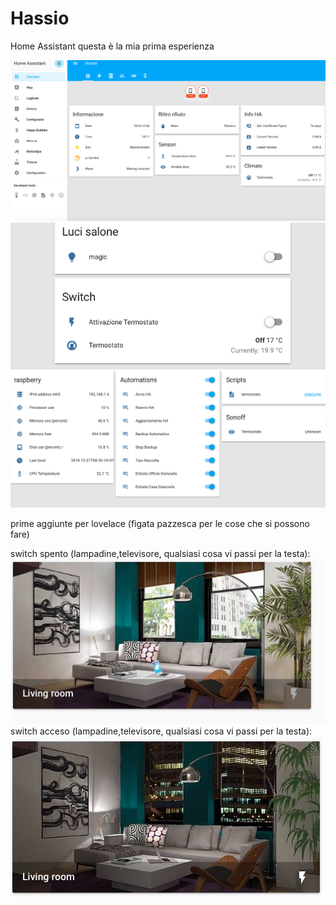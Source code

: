 # Hassio
Home Assistant
questa è la mia prima esperienza

![alt text](https://github.com/Giancky79/Hassio/blob/master/image/Schermata%202018-12-30%20alle%2014.17.05.png)
![alt text](https://github.com/Giancky79/Hassio/blob/master/image/Schermata%202018-12-30%20alle%2014.17.24.png)
![alt text](https://github.com/Giancky79/Hassio/blob/master/image/Schermata%202018-12-30%20alle%2014.17.44.png)

prime aggiunte per lovelace (figata pazzesca per le cose che si possono fare)

switch spento (lampadine,televisore, qualsiasi cosa vi passi per la testa):
![alt text](https://github.com/Giancky79/Hassio/blob/master/image/Schermata%202019-01-06%20alle%2015.10.42.png)
switch acceso (lampadine,televisore, qualsiasi cosa vi passi per la testa):
![alt text](https://github.com/Giancky79/Hassio/blob/master/image/Schermata%202019-01-06%20alle%2015.11.49.png)

